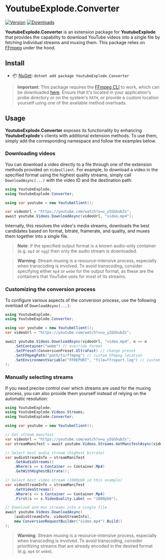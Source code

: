 # YoutubeExplode.Converter

[![Version](https://img.shields.io/nuget/v/YoutubeExplode.Converter.svg)](https://nuget.org/packages/YoutubeExplode.Converter)
[![Downloads](https://img.shields.io/nuget/dt/YoutubeExplode.Converter.svg)](https://nuget.org/packages/YoutubeExplode.Converter)

**YoutubeExplode.Converter** is an extension package for **YoutubeExplode** that provides the capability to download YouTube videos into a single file by fetching individual streams and muxing them.
This package relies on [FFmpeg](https://ffmpeg.org) under the hood.

## Install

- 📦 [NuGet](https://nuget.org/packages/YoutubeExplode.Converter): `dotnet add package YoutubeExplode.Converter`

> **Important**:
> This package requires the [FFmpeg CLI](https://ffmpeg.org) to work, which can be downloaded [here](https://github.com/Tyrrrz/FFmpegBin/releases).
> Ensure that it's located in your application's probe directory or on the system's `PATH`, or provide a custom location yourself using one of the available method overloads.

## Usage

**YoutubeExplode.Converter** exposes its functionality by enhancing **YoutubeExplode**'s clients with additional extension methods.
To use them, simply add the corresponding namespace and follow the examples below.

### Downloading videos

You can download a video directly to a file through one of the extension methods provided on `VideoClient`.
For example, to download a video in the specified format using the highest quality streams, simply call `DownloadAsync(...)` with the video ID and the destination path:

```csharp
using YoutubeExplode;
using YoutubeExplode.Converter;

using var youtube = new YoutubeClient();

var videoUrl = "https://youtube.com/watch?v=u_yIGGhubZs";
await youtube.Videos.DownloadAsync(videoUrl, "video.mp4");
```

Internally, this resolves the video's media streams, downloads the best candidates based on format, bitrate, framerate, and quality, and muxes them together into a single file.

> **Note**:
> If the specified output format is a known audio-only container (e.g. `mp3` or `ogg`) then only the audio stream is downloaded.

> **Warning**:
> Stream muxing is a resource-intensive process, especially when transcoding is involved.
> To avoid transcoding, consider specifying either `mp4` or `webm` for the output format, as these are the containers that YouTube uses for most of its streams. 

### Customizing the conversion process

To configure various aspects of the conversion process, use the following overload of `DownloadAsync(...)`:

```csharp
using YoutubeExplode;
using YoutubeExplode.Converter;

using var youtube = new YoutubeClient();
var videoUrl = "https://youtube.com/watch?v=u_yIGGhubZs";

await youtube.Videos.DownloadAsync(videoUrl, "video.mp4", o => o
    .SetContainer("webm") // override format
    .SetPreset(ConversionPreset.UltraFast) // change preset
    .SetFFmpegPath("path/to/ffmpeg") // custom FFmpeg location
    .SetEnvironmentVariable("FFREPORT", "file=ffreport.log") // custom environment variable(s) passed to FFmpeg
);
```

### Manually selecting streams

If you need precise control over which streams are used for the muxing process, you can also provide them yourself instead of relying on the automatic resolution:

```csharp
using YoutubeExplode;
using YoutubeExplode.Videos.Streams;
using YoutubeExplode.Converter;

using var youtube = new YoutubeClient();

// Get stream manifest
var videoUrl = "https://youtube.com/watch?v=u_yIGGhubZs";
var streamManifest = await youtube.Videos.Streams.GetManifestAsync(videoUrl);

// Select best audio stream (highest bitrate)
var audioStreamInfo = streamManifest
    .GetAudioStreams()
    .Where(s => s.Container == Container.Mp4)
    .GetWithHighestBitrate();

// Select best video stream (1080p60 in this example)
var videoStreamInfo = streamManifest
    .GetVideoStreams()
    .Where(s => s.Container == Container.Mp4)
    .First(s => s.VideoQuality.Label == "1080p60");

// Download and mux streams into a single file
await youtube.Videos.DownloadAsync(
    [audioStreamInfo, videoStreamInfo],
    new ConversionRequestBuilder("video.mp4").Build()
);
```

> **Warning**:
> Stream muxing is a resource-intensive process, especially when transcoding is involved.
> To avoid transcoding, consider prioritizing streams that are already encoded in the desired format (e.g. `mp4` or `webm`).
